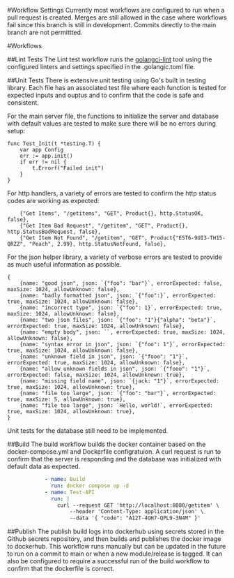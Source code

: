 
#Workflow Settings
Currently most workflows are configured to run when a pull request is created. Merges are still allowed in the case where workflows fail since this branch is still in development. Commits directly to the main branch are not permittted.

#Workflows

##Lint Tests
The Lint test workflow runs the [golangci-lint](golangci-lint) tool using the configured linters and settings specified in the .golangic.toml file.

##Unit Tests
There is extensive unit testing using Go's built in testing library. Each file has an associated test file where each function is tested for expected inputs and ouptus and to confirm that the code is safe and consistent. 

For the main server file, the functions to initialize the server and database with default values are tested to make sure there will be no errors during setup:
```
func Test_Init(t *testing.T) {
	var app Config
	err := app.init()
	if err != nil {
		t.Errorf("Failed init")
	}
}
```

For http handlers, a variety of errors are tested to confirm the http status codes are working as expected:
```
	{"Get Items", "/getitems", "GET", Product{}, http.StatusOK, false},
	{"Get Item Bad Request", "/getitem", "GET", Product{}, http.StatusBadRequest, false},
	{"Get Item Not Found", "/getitem", "GET", Product{"E5T6-9UI3-TH15-QRZZ", "Peach", 2.99}, http.StatusNotFound, false},
```

For the json helper library, a variety of verbose errors are tested to provide as much useful information as possible.
```
{
	{name: "good json", json: `{"foo": "bar"}`, errorExpected: false, maxSize: 1024, allowUnknown: false},
	{name: "badly formatted json", json: `{"foo":}`, errorExpected: true, maxSize: 1024, allowUnknown: false},
	{name: "incorrect type", json: `{"foo": 1}`, errorExpected: true, maxSize: 1024, allowUnknown: false},
	{name: "two json files", json: `{"foo": "1"}{"alpha": "beta"}`, errorExpected: true, maxSize: 1024, allowUnknown: false},
	{name: "empty body", json: ``, errorExpected: true, maxSize: 1024, allowUnknown: false},
	{name: "syntax error in json", json: `{"foo": 1"}`, errorExpected: true, maxSize: 1024, allowUnknown: false},
	{name: "unknown field in json", json: `{"fooo": "1"}`, errorExpected: true, maxSize: 1024, allowUnknown: false},
	{name: "allow unknown fields in json", json: `{"fooo": "1"}`, errorExpected: false, maxSize: 1024, allowUnknown: true},
	{name: "missing field name", json: `{jack: "1"}`, errorExpected: true, maxSize: 1024, allowUnknown: true},
	{name: "file too large", json: `{"foo": "bar"}`, errorExpected: true, maxSize: 5, allowUnknown: true},
	{name: "file too large", json: `Hello, world!`, errorExpected: true, maxSize: 1024, allowUnknown: true},
}
```

Unit tests for the database still need to be implemented. 

##Build
The build workflow builds the docker container based on the docker-compose.yml and Dockerfile configratuion. A curl request is run to confirm that the server is responding and the database was initialized with default data as expected.
```yml
            - name: Build
              run: docker compose up -d
            - name: Test-API
              run: |
                curl --request GET 'http://localhost:8080/getitem' \
                    --header 'Content-Type: application/json' \
                    --data '{ "code": "A12T-4GH7-QPL9-3N4M" }'
```

##Publish
The publish build logs into dockerhub using secrets stored in the Github secrets repository, and then builds and publishes the docker image to dockerhub. This workflow runs manually but can be updated in the future to run on a commit to main or when a new module/release is tagged. It can also be configured to require a successful run of the build workflow to confirm that the dockerfile is correct. 

